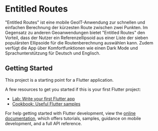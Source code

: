 # Entitled Routes

"Entitled Routes" ist eine mobile GeoIT-Anwendung zur schnellen und einfachen Berechnung der kürzesten Route zwischen zwei Punkten. Im Gegensatz zu anderen Geoanwendungen bietet "Entitled Routes" den Vorteil, dass der Nutzer ein Referenzellipsoid aus einer Liste der sieben populärsten Ellipsoide für die Routenberechnung auswählen kann. Zudem verfügt die App über Komfortfunktionen wie einen Dark Mode und Sprachunterstützung für Deutsch und Englisch.

## Getting Started

This project is a starting point for a Flutter application.

A few resources to get you started if this is your first Flutter project:

- [Lab: Write your first Flutter app](https://docs.flutter.dev/get-started/codelab)
- [Cookbook: Useful Flutter samples](https://docs.flutter.dev/cookbook)

For help getting started with Flutter development, view the
[online documentation](https://docs.flutter.dev/), which offers tutorials,
samples, guidance on mobile development, and a full API reference.
